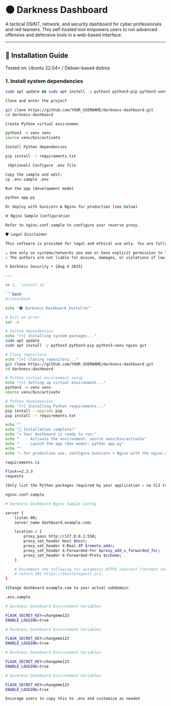 # 🌑 Darkness Dashboard

A tactical OSINT, network, and security dashboard for cyber professionals and red teamers. This self-hosted tool empowers users to run advanced offensive and defensive tools in a web-based interface.

---

## 🔧 Installation Guide

Tested on: Ubuntu 22.04+ / Debian-based distros

### 1. Install system dependencies

```bash
sudo apt update && sudo apt install -y python3 python3-pip python3-venv nginx git

Clone and enter the project

git clone https://github.com/YOUR_USERNAME/darkness-dashboard.git
cd darkness-dashboard

Create Python virtual environmen

python3 -m venv venv
source venv/bin/activate

Install Python dependencies

pip install -r requirements.txt

 (Optional) Configure .env file

Copy the sample and edit:
cp .env.sample .env

Run the app (development mode)

python app.py

Or deploy with Gunicorn & Nginx for production (see below).

🌐 Nginx Sample Configuration

Refer to nginx.conf.sample to configure your reverse proxy.

🛡️ Legal Disclaimer

This software is provided for legal and ethical use only. You are fully responsible for how you use the Darkness Dashboard.

⚠️ Use only on systems/networks you own or have explicit permission to test.
⚠️ The authors are not liable for misuse, damages, or violations of law.

© Darkness Security • {Aug 4 2025}

---

## 2. `install.sh`

```bash
#!/bin/bash

echo "🌑 Darkness Dashboard Installer"

# Exit on error
set -e

# System dependencies
echo "[+] Installing system packages..."
sudo apt update
sudo apt install -y python3 python3-pip python3-venv nginx git

# Clone repository
echo "[+] Cloning repository..."
git clone https://github.com/YOUR_USERNAME/darkness-dashboard.git
cd darkness-dashboard

# Python virtual environment setup
echo "[+] Setting up virtual environment..."
python3 -m venv venv
source venv/bin/activate

# Python dependencies
echo "[+] Installing Python requirements..."
pip install --upgrade pip
pip install -r requirements.txt

echo ""
echo "🎉 Installation complete!"
echo "➡️ Your dashboard is ready to run:"
echo "   - Activate the environment: source venv/bin/activate"
echo "   - Launch the app (dev mode): python app.py"
echo ""
echo "⚠️ For production use, configure Gunicorn + Nginx with the nginx.conf.sample."

requirements.tx

Flask==2.3.3
requests

(Only list the Python packages required by your application — no CLI tools, no setup instructions.)

nginx.conf.sample

# Darkness Dashboard Nginx Sample Config

server {
    listen 80;
    server_name dashboard.example.com;

    location / {
        proxy_pass http://127.0.0.1:550;
        proxy_set_header Host $host;
        proxy_set_header X-Real-IP $remote_addr;
        proxy_set_header X-Forwarded-For $proxy_add_x_forwarded_for;
        proxy_set_header X-Forwarded-Proto $scheme;
    }

    # Uncomment the following for automatic HTTPS redirect (Certbot recommended)
    # return 301 https://$host$request_uri;
}

(Change dashboard.example.com to your actual subdomain

.env.sample

# Darkness Dashboard Environment Variables

FLASK_SECRET_KEY=changeme123
ENABLE_LOGGING=true

# Darkness Dashboard Environment Variables

FLASK_SECRET_KEY=changeme123
ENABLE_LOGGING=true

# Darkness Dashboard Environment Variables

FLASK_SECRET_KEY=changeme123
ENABLE_LOGGING=true

# Darkness Dashboard Environment Variables

FLASK_SECRET_KEY=changeme123
ENABLE_LOGGING=true

Encurage users to copy this to .env and customize as needed

